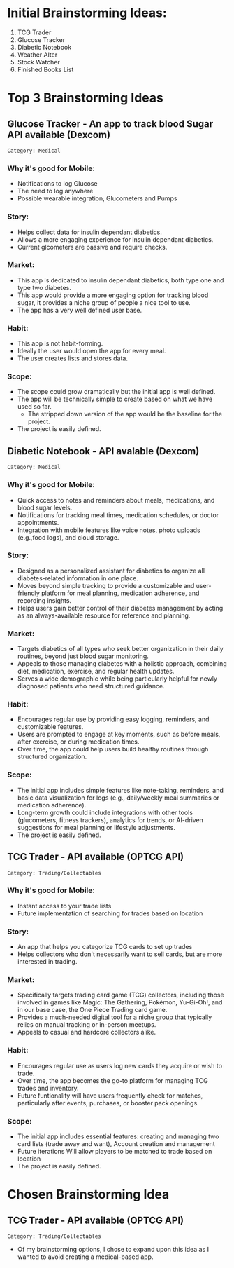 # Initial Brainstorming Ideas:
1. TCG Trader
2. Glucose Tracker
3. Diabetic Notebook
4. Weather Alter
5. Stock Watcher
6. Finished Books List

# Top 3 Brainstorming Ideas
## Glucose Tracker - An app to track blood Sugar API available (Dexcom)
    Category: Medical

### Why it's good for Mobile:
- Notifications to log Glucose
- The need to log anywhere
- Possible wearable integration, Glucometers and Pumps

### Story:
- Helps collect data for insulin dependant diabetics.
- Allows a more engaging experience for insulin dependant diabetics. 
- Current glcometers are passive and require checks.
    
### Market: 
- This app is dedicated to insulin dependant diabetics, both type one and type two diabetes. 
- This app would provide a more engaging option for tracking blood sugar, it provides a niche group of people a nice tool to use. 
- The app has a very well defined user base. 
    
### Habit: 
- This app is not habit-forming. 
- Ideally the user would open the app for every meal. 
- The user creates lists and stores data. 
    
### Scope: 
- The scope could grow dramatically but the initial app is well defined. 
- The app will be technically simple to create based on what we have used so far.
    - The stripped down version of the app would be the baseline for the project. 
- The project is easily defined. 
    

## Diabetic Notebook - API avalable (Dexcom)
    Category: Medical

### Why it's good for Mobile:
- Quick access to notes and reminders about meals, medications, and blood sugar levels.
- Notifications for tracking meal times, medication schedules, or doctor appointments.
- Integration with mobile features like voice notes, photo uploads (e.g.,food logs), and cloud storage.

### Story:
- Designed as a personalized assistant for diabetics to organize all diabetes-related information in one place.
- Moves beyond simple tracking to provide a customizable and user-friendly platform for meal planning, medication adherence, and recording insights.
- Helps users gain better control of their diabetes management by acting as an always-available resource for reference and planning.

### Market:
- Targets diabetics of all types who seek better organization in their daily routines, beyond just blood sugar monitoring.
- Appeals to those managing diabetes with a holistic approach, combining diet, medication, exercise, and regular health updates.
- Serves a wide demographic while being particularly helpful for newly diagnosed patients who need structured guidance.

### Habit:
- Encourages regular use by providing easy logging, reminders, and customizable features.
- Users are prompted to engage at key moments, such as before meals, after exercise, or during medication times.
- Over time, the app could help users build healthy routines through structured organization.

### Scope:
- The initial app includes simple features like note-taking, reminders, and basic data visualization for logs (e.g., daily/weekly meal summaries or medication adherence).
- Long-term growth could include integrations with other tools (glucometers, fitness trackers), analytics for trends, or AI-driven suggestions for meal planning or lifestyle adjustments.
- The project is easily defined. 

## TCG Trader - API available (OPTCG API)
    Category: Trading/Collectables

### Why it's good for Mobile:
- Instant access to your trade lists 
- Future implementation of searching for trades based on location

### Story:
- An app that helps you categorize TCG cards to set up trades
- Helps collectors who don't necessarily want to sell cards, but are more 
    interested in trading.

### Market:
- Specifically targets trading card game (TCG) collectors, including those involved in games like Magic: The Gathering, Pokémon, Yu-Gi-Oh!, and in our base case, the One Piece Trading card game.
- Provides a much-needed digital tool for a niche group that typically relies on manual tracking or in-person meetups.
- Appeals to casual and hardcore collectors alike.

### Habit:
- Encourages regular use as users log new cards they acquire or wish to trade.
- Over time, the app becomes the go-to platform for managing TCG trades and inventory.
- Future funtionality will have users frequently check for matches, particularly after events, purchases, or booster pack openings.

### Scope:
- The initial app includes essential features: creating and managing two card lists (trade away and want), Account creation and management
- Future iterations Will allow players to be matched to trade based on location
- The project is easily defined. 


# Chosen Brainstorming Idea
## TCG Trader - API available (OPTCG API)
    Category: Trading/Collectables
- Of my brainstorming options, I chose to expand upon this idea as I wanted to avoid creating a medical-based app.
